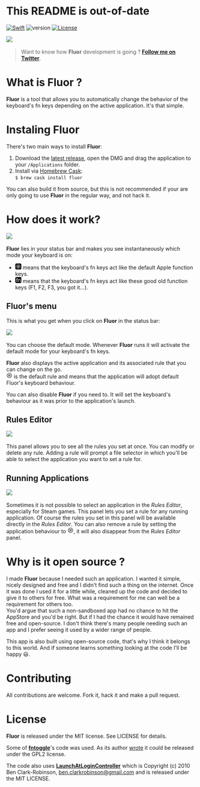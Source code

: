 
# This README is out-of-date 

[![Swift](https://img.shields.io/badge/Swift-4.0-orange.svg?style=flat)](https://developer.apple.com/swift/)
![version](https://img.shields.io/badge/macOS-10.11+-green.svg?style=flat)
[![License](https://img.shields.io/badge/license-MIT-71787A.svg)](https://tldrlegal.com/license/mit-license)


![](https://github.com/Pyroh/Fluor/blob/main/ressources/banner.png?raw=true)

> Want to know how **Fluor** development is going ? [**Follow me on Twitter**](https://twitter.com/__pyroh).

# What is Fluor ?
**Fluor** is a tool that allows you to automatically change the behavior of the keyboard's fn keys depending on the active application. It's that simple.

# Instaling Fluor
There's two main ways to install **Fluor**:

1. Download the [latest release](https://github.com/Pyroh/Fluor/releases), open the DMG and drag the application to your `/Applications` folder.
2. Install via [Homebrew Cask](https://caskroom.github.io):  
`$ brew cask install fluor`

You can also build it from source, but this is not recommended if your are only going to use **Fluor** in the regular way, and not hack it. 

# How does it work?
<img src="https://github.com/Pyroh/Fluor/blob/main/ressources/statusbar.png?raw=true" width=327pt>

**Fluor** lies in your status bar and makes you see instantaneously which mode your keyboard is on:

- <img src="https://github.com/Pyroh/Fluor/blob/main/Fluor/Assets.xcassets/IconAppleMode.imageset/IconAppleMode@2x.png?raw=true" width=16pt> means that the keyboard's fn keys act like the default Apple function keys.
- <img src="https://github.com/Pyroh/Fluor/blob/main/Fluor/Assets.xcassets/IconOtherMode.imageset/IconOtherMode@2x.png?raw=true" width=16pt> means that the keyboard's fn keys act like these good old function keys (F1, F2, F3, you got it...).

## Fluor's menu
This is what you get when you click on **Fluor** in the status bar:

<img src="https://github.com/Pyroh/Fluor/blob/main/ressources/mainmenu.png?raw=true" width=279pt>

You can choose the default mode. Whenever **Fluor** runs it will activate the default mode for your keyboard's fn keys.

**Fluor** also displays the active application and its associated rule that you can change on the go.  
<img src="https://github.com/Pyroh/Fluor/blob/main/Fluor/Assets.xcassets/DefaultMode.imageset/DefaultModeLight@2x.png?raw=true" width=16pt> is the default rule and means that the application will adopt default Fluor's keyboard behaviour.

You can also disable **Fluor** if you need to. It will set the keyboard's behaviour as it was prior to the application's launch. 

## Rules Editor
<img src="https://github.com/Pyroh/Fluor/blob/main/ressources/ruleseditor.png?raw=true" width=412pt>

This panel allows you to see all the rules you set at once. You can modify or delete any rule. Adding a rule will prompt a file selector in which you'll be able to select the application you want to set a rule for.

## Running Applications
<img src="https://github.com/Pyroh/Fluor/blob/main/ressources/runningapps.png?raw=true" width=412pt>

Sometimes it is not possible to select an application in the *Rules Editor*, especially for Steam games. This panel lets you set a rule for any running application. Of course the rules you set in this panel will be available directly in the *Rules Editor*. You can also remove a rule by setting the application behaviour to <img src="https://github.com/Pyroh/Fluor/blob/main/Fluor/Assets.xcassets/DefaultMode.imageset/DefaultModeLight@2x.png?raw=true" width=16pt>, it will also disappear from the *Rules Editor* panel.

# Why is it open source ?
I made **Fluor** because I needed such an application. I wanted it simple, nicely designed and free and I didn't find such a thing on the internet. Once it was done I used it for a little while, cleaned up the code and decided to give it to others for free. What was a requirement for me can well be a requirement for others too.  
You'd argue that such a non-sandboxed app had no chance to hit the AppStore and you'd be right. But if I had the chance it would have remained free and open-source. I don't think there's many people needing such an app and I prefer seeing it used by a wider range of people.  

This app is also built using open-source code, that's why I think it belongs to this world. And if someone learns something looking at the code I'll be happy 😃.

# Contributing
All contributions are welcome. Fork it, hack it and make a pull request.

# License
**Fluor** is released under the MIT license. See LICENSE for details.

Some of [**fntoggle**](https://github.com/nelsonjchen/fntoggle)'s code was used. As its author [wrote](https://github.com/nelsonjchen/fntoggle#license) it could be released under the GPL2 license.

The code also uses [**LaunchAtLoginController**](https://github.com/Mozketo/LaunchAtLoginController) which is Copyright (c) 2010 Ben Clark-Robinson, ben.clarkrobinson@gmail.com and is released under the MIT LICENSE.
